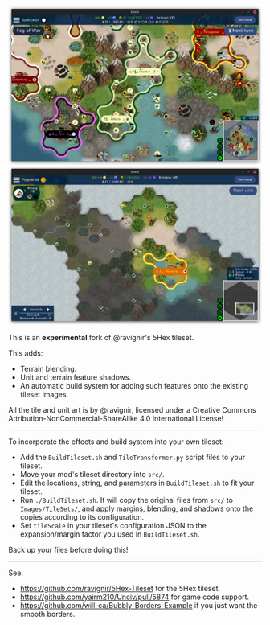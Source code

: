 ![](./screenshot.png)
![](./screenshot2.png)

This is an **experimental** fork of @ravignir's 5Hex tileset.

This adds:
- Terrain blending.
- Unit and terrain feature shadows.
- An automatic build system for adding such features onto the existing tileset images.

All the tile and unit art is by @ravignir, licensed under a Creative Commons Attribution-NonCommercial-ShareAlike 4.0 International License!

---

To incorporate the effects and build system into your own tileset:
- Add the `BuildTileset.sh` and `TileTransformer.py` script files to your tileset.
- Move your mod's tileset directory into `src/`.
- Edit the locations, string, and parameters in `BuildTileset.sh` to fit your tileset.
- Run `./BuildTileset.sh`. It will copy the original files from `src/` to `Images/TileSets/`, and apply margins, blending, and shadows onto the copies according to its configuration.
- Set `tileScale` in your tileset's configuration JSON to the expansion/margin factor you used in `BuildTileset.sh`.

Back up your files before doing this!

---

See:
- https://github.com/ravignir/5Hex-Tileset for the 5Hex tileset.
- https://github.com/yairm210/Unciv/pull/5874 for game code support.
- https://github.com/will-ca/Bubbly-Borders-Example if you just want the smooth borders.
